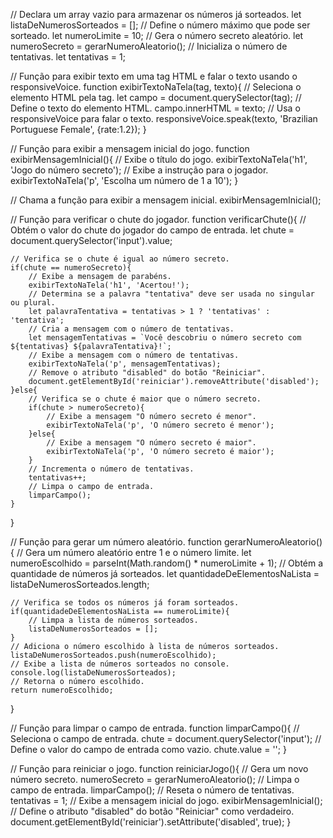 // Declara um array vazio para armazenar os números já sorteados.
let listaDeNumerosSorteados = [];
// Define o número máximo que pode ser sorteado.
let numeroLimite = 10;
// Gera o número secreto aleatório.
let numeroSecreto = gerarNumeroAleatorio();
// Inicializa o número de tentativas.
let tentativas = 1;

// Função para exibir texto em uma tag HTML e falar o texto usando o responsiveVoice.
function exibirTextoNaTela(tag, texto){
    // Seleciona o elemento HTML pela tag.
    let campo = document.querySelector(tag);
    // Define o texto do elemento HTML.
    campo.innerHTML = texto;
    // Usa o responsiveVoice para falar o texto.
    responsiveVoice.speak(texto, 'Brazilian Portuguese Female', {rate:1.2});
}

// Função para exibir a mensagem inicial do jogo.
function exibirMensagemInicial(){
    // Exibe o título do jogo.
    exibirTextoNaTela('h1', 'Jogo do número secreto');
    // Exibe a instrução para o jogador.
    exibirTextoNaTela('p', 'Escolha um número de 1 a 10');
}

// Chama a função para exibir a mensagem inicial.
exibirMensagemInicial();

// Função para verificar o chute do jogador.
function verificarChute(){
    // Obtém o valor do chute do jogador do campo de entrada.
    let chute = document.querySelector('input').value;

    // Verifica se o chute é igual ao número secreto.
    if(chute == numeroSecreto){
        // Exibe a mensagem de parabéns.
        exibirTextoNaTela('h1', 'Acertou!');
        // Determina se a palavra "tentativa" deve ser usada no singular ou plural.
        let palavraTentativa = tentativas > 1 ? 'tentativas' : 'tentativa';
        // Cria a mensagem com o número de tentativas.
        let mensagemTentativas = `Você descobriu o número secreto com ${tentativas} ${palavraTentativa}!`;
        // Exibe a mensagem com o número de tentativas.
        exibirTextoNaTela('p', mensagemTentativas);
        // Remove o atributo "disabled" do botão "Reiniciar".
        document.getElementById('reiniciar').removeAttribute('disabled');
    }else{
        // Verifica se o chute é maior que o número secreto.
        if(chute > numeroSecreto){
            // Exibe a mensagem "O número secreto é menor".
            exibirTextoNaTela('p', 'O número secreto é menor');
        }else{
            // Exibe a mensagem "O número secreto é maior".
            exibirTextoNaTela('p', 'O número secreto é maior');
        }
        // Incrementa o número de tentativas.
        tentativas++;
        // Limpa o campo de entrada.
        limparCampo();
    }
}

// Função para gerar um número aleatório.
function gerarNumeroAleatorio(){
    // Gera um número aleatório entre 1 e o número limite.
    let numeroEscolhido = parseInt(Math.random() * numeroLimite + 1);
    // Obtém a quantidade de números já sorteados.
    let quantidadeDeElementosNaLista =  listaDeNumerosSorteados.length;

    // Verifica se todos os números já foram sorteados.
    if(quantidadeDeElementosNaLista == numeroLimite){
        // Limpa a lista de números sorteados.
        listaDeNumerosSorteados = [];
    }
    // Adiciona o número escolhido à lista de números sorteados.
    listaDeNumerosSorteados.push(numeroEscolhido);
    // Exibe a lista de números sorteados no console.
    console.log(listaDeNumerosSorteados);
    // Retorna o número escolhido.
    return numeroEscolhido;
}

// Função para limpar o campo de entrada.
function limparCampo(){
    // Seleciona o campo de entrada.
    chute = document.querySelector('input');
    // Define o valor do campo de entrada como vazio.
    chute.value = '';
}

// Função para reiniciar o jogo.
function reiniciarJogo(){
    // Gera um novo número secreto.
    numeroSecreto = gerarNumeroAleatorio();
    // Limpa o campo de entrada.
    limparCampo();
    // Reseta o número de tentativas.
    tentativas = 1;
    // Exibe a mensagem inicial do jogo.
    exibirMensagemInicial();
    // Define o atributo "disabled" do botão "Reiniciar" como verdadeiro.
    document.getElementById('reiniciar').setAttribute('disabled', true);
}

